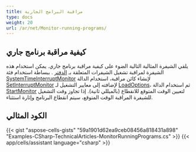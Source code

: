 ```yaml
---
title: مراقبة البرامج الجارية
type: docs
weight: 20
url: /ar/net/Monitor-running-programs/
---
```


## **كيفية مراقبة برنامج جاري**

يلقي الشيفرة المثالية التالية الضوء على كيفية مراقبة برنامج جاري. يمكن استخدام هذه الشيفرة لمراقبة تشغيل الشيفرات المتعلقة بـ [الدفتر](https://reference.aspose.com/cells/net/aspose.cells/workbook/) . ببساطة استخدام فئة [SystemTimeInterruptMonitor](https://reference.aspose.com/cells/net/aspose.cells/systemtimeinterruptmonitor/) لإنشاء كائن مراقبة، استخدام الدالة [SetInterruptMonitor](https://reference.aspose.com/cells/net/aspose.cells/loadoptions/interruptmonitor/) لإضافته إلى معايير التشغيل لـ [LoadOptions](https://reference.aspose.com/cells/net/aspose.cells/loadoptions/)، ثم استخدام الدالة [StartMonitor](https://reference.aspose.com/cells/net/aspose.cells/systemtimeinterruptmonitor/startmonitor/) لتعيين الوقت المتوقع للانقطاع (بالميللي ثانية). إذا تجاوز وقت التشغيل للشيفرة المراقبة الوقت المتوقع، سيتم انقطاع البرنامج وإثارة استثناء.

## **الكود المثالي**

{{< gist "aspose-cells-gists" "59a1901d62ea9ceb08456a818431a898" "Examples-CSharp-TechnicalArticles-MonitorRunningPrograms.cs" >}}
{{< app/cells/assistant language="csharp" >}}
